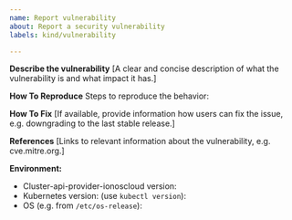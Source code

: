 ```yaml
---
name: Report vulnerability
about: Report a security vulnerability
labels: kind/vulnerability

---
```


**Describe the vulnerability**
[A clear and concise description of what the vulnerability is and what impact it has.]

**How To Reproduce**
Steps to reproduce the behavior:

**How To Fix**
[If available, provide information how users can fix the issue, e.g. downgrading to the last stable release.]

**References**
[Links to relevant information about the vulnerability, e.g. cve.mitre.org.]

**Environment:**

- Cluster-api-provider-ionoscloud version:
- Kubernetes version: (use `kubectl version`):
- OS (e.g. from `/etc/os-release`):